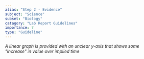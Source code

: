 ```yaml
---
alias: "Step 2 - Evidence"
subject: "Science"
subset: "Biology"
catagory: "Lab Report Guidelines"
importance: 7
type: "Guideline"
---
```


_A linear graph is provided with an unclear y-axis that shows some "increase" in value over implied time_